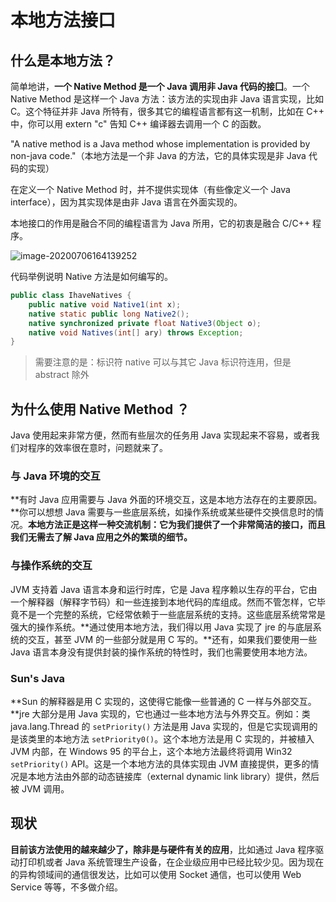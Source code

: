 # 本地方法接口

## 什么是本地方法？

简单地讲，**一个 Native Method 是一个 Java 调用非 Java 代码的接囗**。一个 Native Method 是这样一个 Java 方法：该方法的实现由非 Java 语言实现，比如 C。这个特征并非 Java 所特有，很多其它的编程语言都有这一机制，比如在 C++ 中，你可以用 extern "c" 告知 C++ 编译器去调用一个 C 的函数。

"A native method is a Java method whose implementation is provided by non-java code."（本地方法是一个非 Java 的方法，它的具体实现是非 Java 代码的实现）

在定义一个 Native Method 时，并不提供实现体（有些像定义一个 Java interface），因为其实现体是由非 Java 语言在外面实现的。

本地接口的作用是融合不同的编程语言为 Java 所用，它的初衷是融合 C/C++ 程序。

![image-20200706164139252](https://gitee.com/xlshi/blog_img/raw/master/img/20201009145225.png)

代码举例说明 Native 方法是如何编写的。

```java
public class IhaveNatives {
    public native void Native1(int x);
    native static public long Native2();
    native synchronized private float Native3(Object o);
    native void Natives(int[] ary) throws Exception;
}
```

> 需要注意的是：标识符 native 可以与其它 Java 标识符连用，但是 abstract 除外

## 为什么使用 Native Method ？

Java 使用起来非常方便，然而有些层次的任务用 Java 实现起来不容易，或者我们对程序的效率很在意时，问题就来了。

### 与 Java 环境的交互

**有时 Java 应用需要与 Java 外面的环境交互，这是本地方法存在的主要原因。**你可以想想 Java 需要与一些底层系统，如操作系统或某些硬件交换信息时的情况。**本地方法正是这样一种交流机制：它为我们提供了一个非常简洁的接口，而且我们无需去了解 Java 应用之外的繁琐的细节。**

### 与操作系统的交互

JVM 支持着 Java 语言本身和运行时库，它是 Java 程序赖以生存的平台，它由一个解释器（解释字节码）和一些连接到本地代码的库组成。然而不管怎样，它毕竟不是一个完整的系统，它经常依赖于一些底层系统的支持。这些底层系统常常是强大的操作系统。**通过使用本地方法，我们得以用 Java 实现了 jre 的与底层系统的交互，甚至 JVM 的一些部分就是用 C 写的。**还有，如果我们要使用一些 Java 语言本身没有提供封装的操作系统的特性时，我们也需要使用本地方法。

### Sun's Java

**Sun 的解释器是用 C 实现的，这使得它能像一些普通的 C 一样与外部交互。**jre 大部分是用 Java 实现的，它也通过一些本地方法与外界交互。例如：类 java.lang.Thread 的 `setPriority()` 方法是用 Java 实现的，但是它实现调用的是该类里的本地方法 `setPriority0()`。这个本地方法是用 C 实现的，并被植入 JVM 内部，在 Windows 95 的平台上，这个本地方法最终将调用 Win32 `setPriority()` API。这是一个本地方法的具体实现由 JVM 直接提供，更多的情况是本地方法由外部的动态链接库（external dynamic link library）提供，然后被 JVM 调用。

## 现状

**目前该方法使用的越来越少了，除非是与硬件有关的应用**，比如通过 Java 程序驱动打印机或者 Java 系统管理生产设备，在企业级应用中已经比较少见。因为现在的异构领域间的通信很发达，比如可以使用 Socket 通信，也可以使用 Web Service 等等，不多做介绍。


